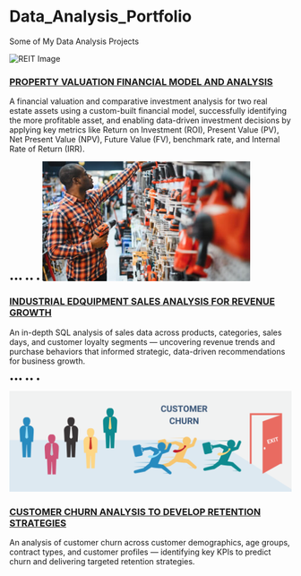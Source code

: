 # Data_Analysis_Portfolio
Some of My Data Analysis Projects


![REIT Image](https://github.com/JB-Obi/Property_Valuation_Financial_Model/blob/main/REIT%20Image.jpg)
### [PROPERTY VALUATION FINANCIAL MODEL AND ANALYSIS](https://github.com/Gracefullcst/Property_Valuation_Financial_Model)
A financial valuation and comparative investment analysis for two real estate assets using a custom-built financial model, successfully identifying the more profitable asset, and enabling data-driven investment decisions by applying key metrics like Return on Investment (ROI), Present Value (PV), Net Present Value (NPV), Future Value (FV), benchmark rate, and Internal Rate of Return (IRR).

•••
••
•
![Equipment Sales Screenshot](https://github.com/JB-Obi/Industrial_Equipment_Sales_Analysis/blob/main/Equipment%20Sales.jpg)
### [INDUSTRIAL EDQUIPMENT SALES ANALYSIS FOR REVENUE GROWTH](https://github.com/JB-Obi/Industrial_Equipment_Sales_Analysis)
An in-depth SQL analysis of sales data across products, categories, sales days, and customer loyalty segments — uncovering revenue trends and purchase behaviors that informed strategic, data-driven recommendations for business growth.

•••
••
•

![Customer Churn Image](https://github.com/JB-Obi/Customer_Churn_Analysis/blob/main/Customer%20churn%20image.png)
### [CUSTOMER CHURN ANALYSIS TO DEVELOP RETENTION STRATEGIES](https://github.com/JB-Obi/Customer_Churn_Analysis)
An analysis of customer churn across customer demographics, age groups, contract types, and customer profiles — identifying key KPIs to predict churn and delivering targeted retention strategies.
